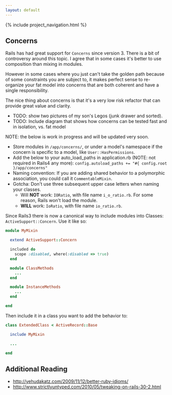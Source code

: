 ```yaml
---
layout: default
---
```


{% include project_navigation.html %}

<div class="page-header">
  <h2>Concerns</h2>
</div>

Rails has had great support for `Concerns` since version 3.
There is a bit of controversy around this topic. I agree that in some cases
it's better to use composition than mixing in modules.

However in some cases where you just can't take the golden path because of some
constraints you are subject to, it makes perfect sense to re-organize your fat
model into concerns that are both coherent and have a single responsibility.

The nice thing about concerns is that it's a very low risk refactor that can
provide great value and clarity.


* TODO: show two pictures of my son's Legos (junk drawer and sorted).
* TODO: Include diagram that shows how concerns can be tested fast and in isolation,
  vs. fat model

NOTE: the below is work in progress and will be updated very soon.

* Store modules in `/app/concerns/`, or under a model's namespace if the concern
  is specific to a model, like `User::HasPermissions`.
* Add the below to your auto_load_paths in application.rb (NOTE: not required in
  Rails4 any more):
    `config.autoload_paths += "#{ config.root }/app/concerns"`
* Naming convention: If you are adding shared behavior to a polymorphic
  association, you could call it `CommentableMixin`.
* Gotcha: Don't use three subsequent upper case letters when naming your classes.
    * Will **NOT** work: `IORatio`, with file name `i_o_ratio.rb`. For some
      reason, Rails won't load the module.
    * **WILL** work: `IoRatio`, with file name `io_ratio.rb`.

Since Rails3 there is now a canonical way to include modules into Classes:
`ActiveSupport::Concern`. Use it like so:

```ruby
module MyMixin

  extend ActiveSupport::Concern

  included do
    scope :disabled, where(:disabled => true)
  end

  module ClassMethods
    ...
  end

  module InstanceMethods
    ...
  end

end
```

Then include it in a class you want to add the behavior to:

```ruby
class ExtendedClass < ActiveRecord::Base

  include MyMixin

  ...

end
```

Additional Reading
------------------

* http://yehudakatz.com/2009/11/12/better-ruby-idioms/
* http://www.strictlyuntyped.com/2010/05/tweaking-on-rails-30-2.html
